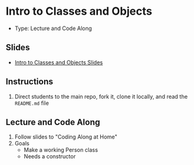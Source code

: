# Intro to Classes and Objects

- Type: Lecture and Code Along

## Slides

- [Intro to Classes and Objects Slides](./intro_to_classes_and_objects__slides.html)

## Instructions

1. Direct students to the main repo, fork it, clone it locally, and read the `README.md` file

## Lecture and Code Along

1. Follow slides to "Coding Along at Home"
1. Goals
    - Make a working Person class
    - Needs a constructor
